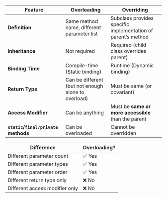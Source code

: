 | Feature                              | **Overloading**                                     | **Overriding**                                               |
| ------------------------------------ | --------------------------------------------------- | ------------------------------------------------------------ |
| **Definition**                       | Same method name, different parameter list          | Subclass provides specific implementation of parent’s method |
| **Inheritance**                      | Not required                                        | Required (child class overrides parent)                      |
| **Binding Time**                     | Compile-time (Static binding)                       | Runtime (Dynamic binding)                                    |
| **Return Type**                      | Can be different (but not enough alone to overload) | Must be same (or covariant)                                  |
| **Access Modifier**                  | Can be anything                                     | Must be **same or more accessible** than the parent          |
| **`static`/`final/private` methods** | Can be overloaded                                   | Cannot be overridden                                         |

| Difference                     | Overloading? |
| ------------------------------ | ------------ |
| Different parameter count      | ✅ Yes       |
| Different parameter types      | ✅ Yes       |
| Different parameter order      | ✅ Yes       |
| Different return type only     | ❌ No        |
| Different access modifier only | ❌ No        |
